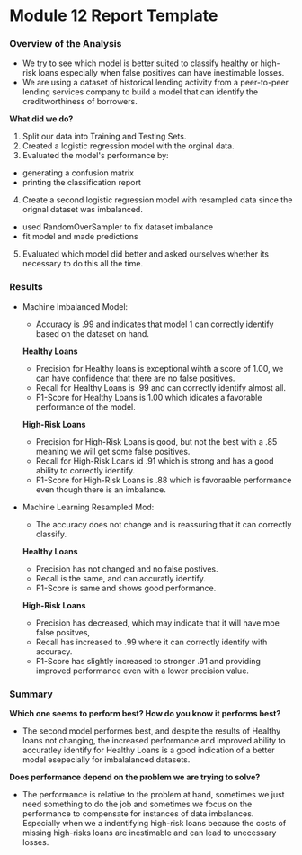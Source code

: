 # Module 12 Report Template

### Overview of the Analysis

* We try to see which model is better suited to classify healthy or high-risk loans especially when false positives can have inestimable losses.
* We are using a dataset of historical lending activity from a peer-to-peer lending services company to build a model that can identify the creditworthiness of borrowers.
  
**What did we do?**
1.  Split our data into Training and Testing Sets.
2.  Created a logistic regression model with the orginal data.
3.  Evaluated the model's performance by:
  - generating a confusion matrix
  - printing the classification report 
4. Create a second logistic regression model with resampled data since the orignal dataset was imbalanced.
  - used RandomOverSampler to fix dataset imbalance
  - fit model and made predictions
5. Evaluated which model did better and asked ourselves whether its necessary to do this all the time. 

### Results

* Machine Imbalanced Model:
    - Accuracy is .99 and indicates that model 1 can correctly identify based on the dataset on hand.
      
    **Healthy Loans**
    - Precision for Healthy loans is exceptional wihth a score of 1.00, we can have confidence that there are no false positives.
    - Recall for Healthy Loans is .99 and can correctly identify almost all.
    - F1-Score for Healthy Loans is 1.00 which idicates a favorable performance of the model.
      
    **High-Risk Loans**
    - Precision for High-Risk Loans is good, but not the best with a .85 meaning we will get some false positives.
    - Recall for High-Risk Loans id .91 which is strong and has a good ability to correctly identify.
    - F1-Score for High-Risk Loans is .88 which is favoraable performance even though there is an imbalance.

* Machine Learning Resampled Mod:
    - The accuracy does not change and is reassuring that it can correctly classify.
    
     **Healthy Loans**
     - Precision has not changed and no false postives.
     - Recall is the same, and can accuratly identify.
     - F1-Score is same and shows good performance.
       
     **High-Risk Loans**
     - Precision has decreased, which may indicate that it will have moe false positves,
     - Recall has increased to .99 where it can correctly identify with accuracy.
     - F1-Score has slightly increased to stronger .91 and providing improved performance even with a lower precision value.

### Summary
**Which one seems to perform best? How do you know it performs best?**

- The second model performes best, and despite the results of Healthy loans not changing, the increased performance and improved ability to accuratley identify for Healthy Loans is a good indication of a better model esepecially for imbalalanced datasets.

**Does performance depend on the problem we are trying to solve?**

- The performance is relative to the problem at hand, sometimes we just need something to do the job and sometimes we focus on the performance to compensate for instances of data imbalances. Especially when we a indentifying high-risk loans because the costs of missing high-risks loans are inestimable and can lead to unecessary losses.
